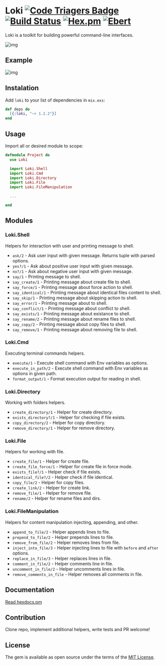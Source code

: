# Loki [![Code Triagers Badge](https://www.codetriage.com/khusnetdinov/loki/badges/users.svg)](https://www.codetriage.com/khusnetdinov/loki) [![Build Status](https://travis-ci.org/khusnetdinov/loki.svg?branch=master)](https://travis-ci.org/khusnetdinov/loki) [![Hex.pm](https://img.shields.io/hexpm/v/plug.svg)](https://hex.pm/packages/loki) [![Ebert](https://ebertapp.io/github/khusnetdinov/loki.svg)](https://ebertapp.io/github/khusnetdinov/loki)

Loki is a toolkit for building powerful command-line interfaces.

![img](http://res.cloudinary.com/dtoqqxqjv/image/upload/v1489144587/github/loki.jpg)

## Example

![img](http://res.cloudinary.com/dtoqqxqjv/image/upload/v1489144586/github/1._khusnetdinov_khusnetdinov_Desktop_project_zsh_2016-12-17_09-51-12_rdjqni.png)

## Instalation

Add `loki` to your list of dependencies in `mix.exs`:

```elixir
def deps do
  [{:loki, "~> 1.2.2"}]
end
```

## Usage

Import all or desired module to scope:

```elixir
defmodule Project do
  use Loki

  import Loki.Shell
  import Loki.Cmd
  import Loki.Directory
  import Loki.File
  import Loki.FileManipulation

  ...

end
```

## Modules

### Loki.Shell
Helpers for interaction with user and printing message to shell.

  - `ask/2` - Ask user input with given message. Returns tuple with parsed options.
  - `yes?/1` - Ask about positive user input with given message.
  - `no?/1` - Ask about negative user input with given message.
  - `say/1` - Printing message to shell.
  - `say_create/1` - Printing message about create file to shell.
  - `say_force/1` -  Printing message about force action to shell.
  - `say_identical/1` - Printing message about identical files content to shell.
  - `say_skip/1` - Printing message about skipping action to shell.
  - `say_error/1` - Printing message about to shell.
  - `say_conflict/1` - Printing message about conflict to shell.
  - `say_exists/1` - Printing message about existance to shell.
  - `say_rename/2` - Printing message about rename files to shell.
  - `say_copy/2` - Printing message about copy files to shell.
  - `say_remove/1` - Printing message about removing file to shell.

### Loki.Cmd
Executing terminal commands helpers.

  - `execute/1` - Execute shell command with Env variables as options.
  - `execute_in_path/2` - Execute shell command with Env variables as options in given path.
  - `format_output/1` - Format execution output for reading in shell.

### Loki.Directory
Working with folders helpers.

  - `create_directory/1` - Helper for create directory.
  - `exists_directory?/1` - Helper for checking if file exists.
  - `copy_directory/2` - Helper for copy directory.
  - `remove_directory/1` - Helper for remove directory.

### Loki.File
Helpers for working with file.

  - `create_file/1` - Helper for create file.
  - `create_file_force/1` - Helper for create file in force mode.
  - `exists_file?/1` - Helper check if file exists.
  - `identical_file?/2` - Helper check if file identical.
  - `copy_file/2` - Helper for copy files.
  - `create_link/2` - Helper for create link.
  - `remove_file/1` - Helper for remove file.
  - `rename/2` - Helper for rename files and dirs.

### Loki.FileManipulation
Helpers for content manipulation injecting, appending, and other.

  - `append_to_file/2` - Helper appends lines to file.
  - `prepend_to_file/2` - Helper prepends lines to file.
  - `remove_from_file/2` - Helper removes lines from file.
  - `inject_into_file/3` - Helper injecting lines to file with `before` and `after` options.
  - `replace_in_file/3` - Helper replaces lines in file.
  - `comment_in_file/2` - Helper comments line in file.
  - `uncomment_in_file/2` - Helper uncomments lines in file.
  - `remove_comments_in_file` - Helper removes all comments in file.

## Documentation

  [Read hexdocs.pm](https://hexdocs.pm/loki/api-reference.html)

## Contribution

Clone repo, implement additional helpers, write tests and PR welcome!

## License

The gem is available as open source under the terms of the [MIT License](http://opensource.org/licenses/MIT).
